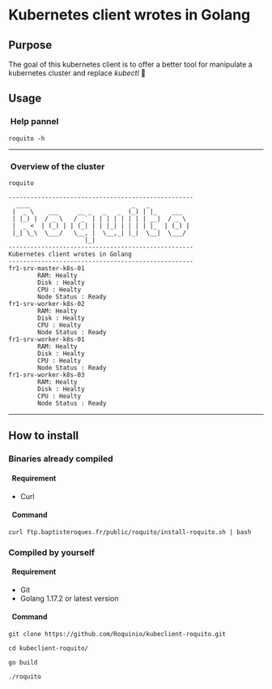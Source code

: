 # Kubernetes client wrotes in Golang

## Purpose

The goal of this kubernetes client is to offer a better tool for manipulate a kubernetes cluster and replace *kubectl* :tada:

## Usage 


### &nbsp;Help pannel
```
roquito -h 
```
***

### &nbsp;Overview of the cluster

```
roquito
```

```
---------------------------------------------------
  ____                            _   _
 |  _ \    ___     __ _   _   _  (_) | |_    ___
 | |_) |  / _ \   / _` | | | | | | | | __|  / _ \
 |  _ <  | (_) | | (_| | | |_| | | | | |_  | (_) |
 |_| \_\  \___/   \__, |  \__,_| |_|  \__|  \___/
                     |_|
---------------------------------------------------
Kubernetes client wrotes in Golang
---------------------------------------------------
fr1-srv-master-k8s-01
        RAM: Healty
        Disk : Healty
        CPU : Healty
        Node Status : Ready
fr1-srv-worker-k8s-02
        RAM: Healty
        Disk : Healty
        CPU : Healty
        Node Status : Ready
fr1-srv-worker-k8s-01
        RAM: Healty
        Disk : Healty
        CPU : Healty
        Node Status : Ready
fr1-srv-worker-k8s-03
        RAM: Healty
        Disk : Healty
        CPU : Healty
        Node Status : Ready
```
***

## How to install 

### Binaries already compiled


#### &nbsp; Requirement
- Curl 

#### &nbsp; Command

```
curl ftp.baptisteroques.fr/public/roquito/install-roquito.sh | bash
```

### Compiled by yourself 


#### &nbsp; Requirement 
- Git
- Golang 1.17.2 or latest version

#### &nbsp; Command

``` 
git clone https://github.com/Roquinio/kubeclient-roquito.git

cd kubeclient-roquito/

go build

./roquito
```
